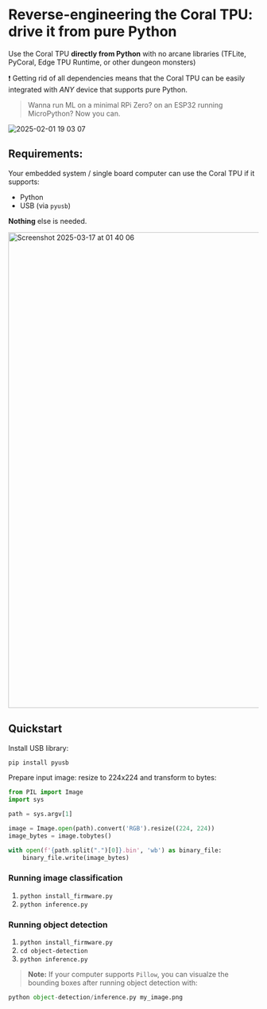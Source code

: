 # Reverse-engineering the Coral TPU: drive it from pure Python

Use the Coral TPU **directly from Python** with no arcane libraries (TFLite, PyCoral, Edge TPU Runtime, or other dungeon monsters)

❗ Getting rid of all dependencies means that the Coral TPU can be easily integrated with *ANY* device that supports pure Python.
> Wanna run ML on a minimal RPi Zero? on an ESP32 running MicroPython? Now you can.

![2025-02-01 19 03 07](https://github.com/user-attachments/assets/ae40776b-272b-4c4e-b408-5e2652cd5d54)

## Requirements:
Your embedded system / single board computer can use the Coral TPU if it supports:
- Python
- USB (via `pyusb`)

**Nothing** else is needed.

<img width="955" alt="Screenshot 2025-03-17 at 01 40 06" src="https://github.com/user-attachments/assets/b7b18830-a5c2-4a7e-857d-509e9892fad4" />

## Quickstart

Install USB library:
```bash
pip install pyusb
```

Prepare input image: resize to 224x224 and transform to bytes:

```python
from PIL import Image
import sys

path = sys.argv[1]

image = Image.open(path).convert('RGB').resize((224, 224))
image_bytes = image.tobytes()

with open(f'{path.split(".")[0]}.bin', 'wb') as binary_file:
    binary_file.write(image_bytes)
```

### Running image classification 

1. `python install_firmware.py`
2. `python inference.py`

### Running object detection

1. `python install_firmware.py`
2. `cd object-detection`
3. `python inference.py`

> **Note:** If your computer supports `Pillow`, you can visualze the bounding boxes after running object detection with:

```python
python object-detection/inference.py my_image.png
```
